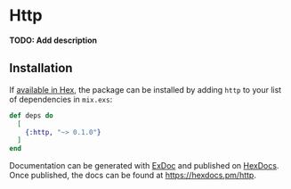 # Http

**TODO: Add description**

## Installation

If [available in Hex](https://hex.pm/docs/publish), the package can be installed
by adding `http` to your list of dependencies in `mix.exs`:

```elixir
def deps do
  [
    {:http, "~> 0.1.0"}
  ]
end
```

Documentation can be generated with [ExDoc](https://github.com/elixir-lang/ex_doc)
and published on [HexDocs](https://hexdocs.pm). Once published, the docs can
be found at <https://hexdocs.pm/http>.

